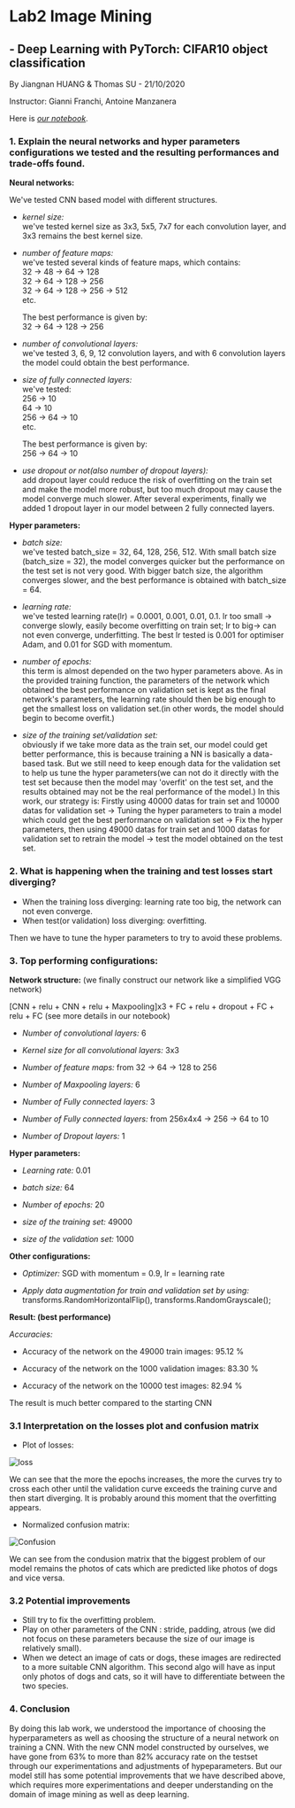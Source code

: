 # Lab2 Image Mining

## - Deep Learning with PyTorch: CIFAR10 object classification

By Jiangnan HUANG & Thomas SU - 21/10/2020

Instructor: Gianni Franchi, Antoine Manzanera

Here is [*our notebook*](https://github.com/JiangnanH/ImageMining/blob/master/Lab2/Copy_of_PyTorch_cifar10_tutorial_ROB313_2020.ipynb).

### 1. Explain the neural networks and hyper parameters configurations we tested and the resulting performances and trade-offs found.


**Neural networks:**

We've tested CNN based model with different structures.

- *kernel size:*   
  we've tested kernel size as 3x3, 5x5, 7x7 for each convolution layer, and 3x3 remains the best kernel size.
  
- *number of feature maps:*  
  we've tested several kinds of feature maps, which contains:  
  32 -> 48 -> 64 -> 128  
  32 -> 64 -> 128 -> 256  
  32 -> 64 -> 128 -> 256 -> 512  
  etc.  
  
  The best performance is given by:  
  32 -> 64 -> 128 -> 256
  
- *number of convolutional layers:*  
  we've tested 3, 6, 9, 12 convolution layers, and with 6 convolution layers the model could obtain the best performance.

- *size of fully connected layers:*  
  we've tested:  
  256 -> 10  
  64 -> 10  
  256 -> 64 -> 10  
  etc.
  
  The best performance is given by:  
  256 -> 64 -> 10

- *use dropout or not(also number of dropout layers):*  
  add dropout layer could reduce the risk of overfitting on the train set and make the model more robust, but too much dropout may cause the model converge much slower. After several experiments, finally we added 1 dropout layer in our model between 2 fully connected layers.

**Hyper parameters:**

- *batch size:*  
  we've tested batch_size = 32, 64, 128, 256, 512. With small batch size (batch_size = 32), the model converges quicker but the performance on the test set is not very good. With bigger batch size, the algorithm converges slower, and the best performance is obtained with batch_size = 64.

- *learning rate:*  
  we've tested learning rate(lr) = 0.0001, 0.001, 0.01, 0.1. lr too small -> converge slowly, easily become overfitting on train set; lr to big-> can not even converge, underfitting. The best lr tested is 0.001 for optimiser Adam, and 0.01 for SGD with momentum.

- *number of epochs:*  
  this term is almost depended on the two hyper parameters above. As in the provided training function, the parameters of the network which obtained the best performance on validation set is kept as the final network's parameters, the learning rate should then be big enough to get the smallest loss on validation set.(in other words, the model should begin to become overfit.)

- *size of the training set/validation set:*  
  obviously if we take more data as the train set, our model could get better performance, this is because training a NN is basically a data-based task. But we still need to keep enough data for the validation set to help us tune the hyper parameters(we can not do it directly with the test set because then the model may 'overfit' on the test set, and the results obtained may not be the real performance of the model.) In this work, our strategy is: Firstly using 40000 datas for train set and 10000 datas for validation set -> Tuning the hyper parameters to train a model which could get the best performance on validation set -> Fix the hyper parameters, then using 49000 datas for train set and 1000 datas for validation set to retrain the model -> test the model obtained on the test set. 

### 2. What is happening when the training and test losses start diverging?
- When the training loss diverging: learning rate too big, the network can not even converge.
- When test(or validation) loss diverging: overfitting.

Then we have to tune the hyper parameters to try to avoid these problems.

### 3. Top performing configurations:

**Network structure:** (we finally construct our network like a simplified VGG network)

[CNN + relu + CNN + relu + Maxpooling]x3 + FC + relu + dropout + FC + relu + FC (see more details in our notebook)

- *Number of convolutional layers:* 6

- *Kernel size for all convolutional layers:* 3x3

- *Number of feature maps:* from 32 -> 64 -> 128 to 256

- *Number of Maxpooling layers:* 6

- *Number of Fully connected layers:* 3

- *Number of Fully connected layers:* from 256x4x4 -> 256 -> 64 to 10

- *Number of Dropout layers:* 1

**Hyper parameters:**

- *Learning rate:* 0.01

- *batch size:* 64

- *Number of epochs:* 20

- *size of the training set:* 49000

- *size of the validation set:* 1000

**Other configurations:**

- *Optimizer:* SGD with momentum = 0.9, lr = learning rate

- *Apply data augmentation for train and validation set by using:* transforms.RandomHorizontalFlip(), transforms.RandomGrayscale();

**Result: (best performance)**

*Accuracies:*

- Accuracy of the network on the 49000 train images: 95.12 %

- Accuracy of the network on the 1000 validation images: 83.30 %

- Accuracy of the network on the 10000 test images: 82.94 %
  
The result is much better compared to the starting CNN 

### 3.1 Interpretation on the losses plot and confusion matrix

- Plot of losses:

![loss](loss.png)

We can see that the more the epochs increases, the more the curves try to cross each other until the validation curve exceeds the training curve and then start diverging. It is probably around this moment that the overfitting appears.



- Normalized confusion matrix:

![Confusion](confusion.png)

We can see from the condusion matrix that the biggest problem of our model remains the photos of cats which are predicted like photos of dogs and vice versa.

### 3.2 Potential improvements

- Still try to fix the overfitting problem.
- Play on other parameters of the CNN : stride, padding, atrous (we did not focus on these parameters because the size of our image is relatively small).
- When we detect an image of cats or dogs, these images are redirected to a more suitable CNN algorithm. This second algo will have as input only photos of dogs and cats, so it will have to differentiate between the two species.

### 4. Conclusion

By doing this lab work, we understood the importance of choosing the hyperparameters as well as choosing the structure of a neural network on training a CNN. With the new CNN model constructed by ourselves, we have gone from 63% to more than 82% accuracy rate on the testset through our experimentations and adjustments of hypeparameters. But our model still has some potential improvements that we have described above, which requires more experimentations and deeper understanding on the domain of image mining as well as deep learning.
